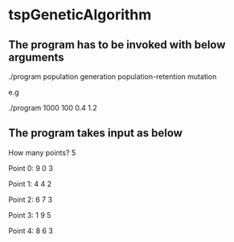 # tspGeneticAlgorithm
## The program has to be invoked with below arguments

./program population generation population-retention mutation

e.g

./program 1000 100 0.4 1.2



## The program takes input as below

 How many points?  5
 
  Point 0:  9 0 3 
  
  Point 1:  4 4 2
  
  Point 2:  6 7 3
  
  Point 3:  1 9 5
  
  Point 4:  8 6 3

